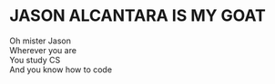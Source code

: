 # JASON ALCANTARA IS MY GOAT

Oh mister Jason  
Wherever you are  
You study CS  
And you know how to code  
